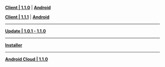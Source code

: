 **[Client | 1.1.0](https://autopatchcn.yuanshen.com/client_app/pc_mihoyo/20201111_bc67429d0c160eff/YuanShen_1.1.0.zip)** | **[Android](https://autopatchcn.yuanshen.com/client_app/Android/20201111_c957958f02d43b5b/yuanshen_1.1.0_mihoyo.apk)**

**[Client | 1.1.1](https://autopatchcn.yuanshen.com/client_app/pc_bilibili/20201111_9c7d3041605f7e18/YuanShen_1.1.1.zip)** | **[Android](https://autopatchcn.yuanshen.com/client_app/Android/20201111_c957958f02d43b5b/yuanshen_1.1.1_mihoyo.apk)**

---

**[Update | 1.0.1 - 1.1.0](https://autopatchcn.yuanshen.com/client_app/update/hk4e_cn/7/1.0.1_1.1.0_diff_V57fzsBp.zip)**

---

**[Installer](https://autopatchcn.yuanshen.com/client_app/launcher/20201015_f35779e57151600e/pcbackup1/yuanshen_setup_20201015.exe)**

---

**[Android Cloud | 1.1.0](https://autopatchcn.yuanshen.com/cloudgame/android_app/release/e4e7d1dd8cdaa696/yscloud_1.1.0.apk)**
